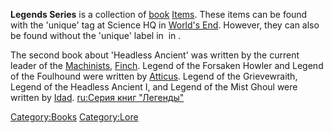 **Legends Series** is a collection of [book](Lore_Books.md "wikilink")
[Items](Items.md "wikilink"). These items can be found with the 'unique'
tag at Science HQ in [World's End](World's_End.md "wikilink"). However,
they can also be found without the 'unique' label in [](The_Great_Library.md) in [](Black_Scratch.md).

The second book about 'Headless Ancient' was written by the current
leader of
the [Machinists](Machinists.md "wikilink"), [Finch](Finch.md "wikilink").
Legend of the Forsaken Howler and Legend of the Foulhound were written
by [Atticus](Atticus.md "wikilink"). Legend of the Grievewraith, Legend of
the Headless Ancient I, and Legend of the Mist Ghoul were written by
[Idad](Idad.md "wikilink"). [ru:Серия книг
"Легенды"](ru:Серия_книг_"Легенды" "wikilink")

[Category:Books](Category:Books "wikilink")
[Category:Lore](Category:Lore "wikilink")